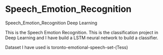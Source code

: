 # Speech_Emotion_Recognition
Speech_Emotion_Recognition Deep Learning 

This is the Speech Emotion Recognition. This is the classification project in Deep Learning and I have build a LSTM neural network to build a classifier.

Dataset I have used is toronto-emotional-speech-set-(Tess)
